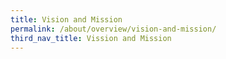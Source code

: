 ```yaml
---
title: Vision and Mission 
permalink: /about/overview/vision-and-mission/
third_nav_title: Vission and Mission
---
```



